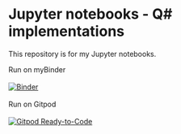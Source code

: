 # Jupyter notebooks - Q\# implementations

This repository is for my Jupyter notebooks.

Run on myBinder<br /><br />
[![Binder](https://mybinder.org/badge_logo.svg)](https://mybinder.org/v2/gh/themathqueen/notebooks/HEAD)
<br />
<br />
Run on Gitpod<br /><br />
[![Gitpod Ready-to-Code](https://img.shields.io/badge/Gitpod-Ready--to--Code-blue?logo=gitpod)](https://gitpod.io/#https://github.com/themathqueen/notebooks)


